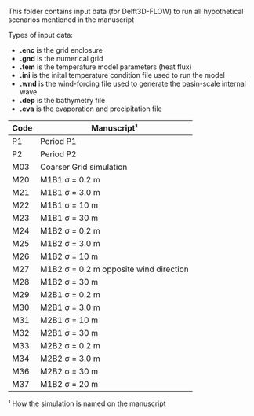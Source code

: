 This folder contains input data (for Delft3D-FLOW) to run all hypothetical scenarios mentioned in the manuscript 

Types of input data:
* **.enc** is the grid enclosure 
* **.gnd** is the numerical grid
* **.tem** is the temperature model parameters (heat flux)
* **.ini** is the inital temperature condition file used to run the model
* **.wnd** is the wind-forcing file used to generate the basin-scale internal wave 
* **.dep** is the bathymetry file
* **.eva** is the evaporation and precipitation file


|Code  | Manuscript¹ |
| ---- | ----------- |
|P1    | Period P1   |
|P2    | Period P2   |
|M03   | Coarser Grid simulation |
|M20   | M1B1 σ = 0.2 m |
|M21   | M1B1 σ = 3.0 m |
|M22   | M1B1 σ = 10  m |
|M23   | M1B1 σ = 30  m |
|M24   | M1B2 σ = 0.2 m |
|M25   | M1B2 σ = 3.0 m |
|M26   | M1B2 σ = 10  m |
|M27   | M1B2 σ = 0.2 m opposite wind direction | 
|M28   | M1B2 σ = 30  m |
|M29   | M2B1 σ = 0.2 m |
|M30   | M2B1 σ = 3.0 m |
|M31   | M2B1 σ = 10  m |
|M32   | M2B1 σ = 30  m |
|M33   | M2B2 σ = 0.2 m |
|M34   | M2B2 σ = 3.0 m |
|M36   | M2B2 σ = 30  m |
|M37   | M1B2 σ = 20  m |

¹ How the simulation is named on the manuscript
 

